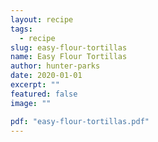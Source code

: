 ```yaml
---
layout: recipe
tags:
  - recipe
slug: easy-flour-tortillas
name: Easy Flour Tortillas
author: hunter-parks
date: 2020-01-01
excerpt: ""
featured: false
image: ""

pdf: "easy-flour-tortillas.pdf"
---
```

